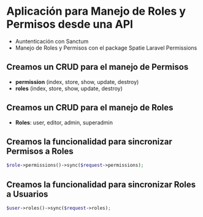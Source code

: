 # Aplicación para Manejo de Roles y Permisos desde una API 
- Auntenticación con Sanctum 
- Manejo de Roles y Permisos con el package Spatie Laravel Permissions

## Creamos un CRUD para el manejo de Permisos
- **permission** (index, store, show, update, destroy)
- **roles** (index, store, show, update, destroy)

## Creamos un CRUD para el manejo de Roles
- **Roles**: user, editor, admin, superadmin

## Creamos la funcionalidad para sincronizar Permisos a Roles
```php
$role->permissions()->sync($request->permissions);
```

## Creamos la funcionalidad para sincronizar Roles a Usuarios
```php
$user->roles()->sync($request->roles);
```